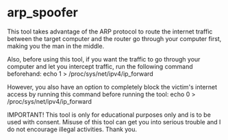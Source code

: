 # arp_spoofer

This tool takes advantage of the ARP protocol to route the internet traffic between the target computer and the router go through your computer first, making you the man in the middle. 

Also, before using this tool, if you want the traffic to go through your computer and let you intercept traffic, run the following command beforehand:
echo 1 > /proc/sys/net/ipv4/ip_forward

However, you also have an option to completely block the victim's internet access by running this command before running the tool:
echo 0 > /proc/sys/net/ipv4/ip_forward

IMPORTANT! This tool is only for educational purposes only and is to be used with consent. Misuse of this tool can get you into serious trouble and I do not encourage illegal activities. Thank you. 
